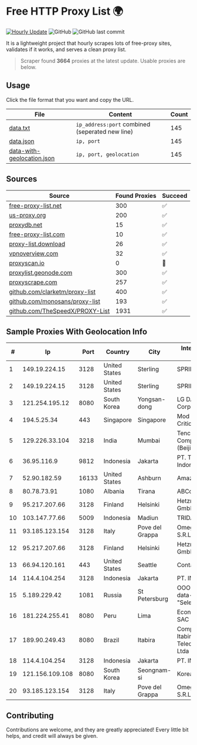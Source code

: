 
# Free HTTP Proxy List 🌍

[![Hourly Update](https://github.com/mertguvencli/http-proxy-list/actions/workflows/main.yml/badge.svg?branch=main)](https://github.com/mertguvencli/http-proxy-list/actions/workflows/main.yml)
![GitHub](https://img.shields.io/github/license/mertguvencli/http-proxy-list)
![GitHub last commit](https://img.shields.io/github/last-commit/mertguvencli/http-proxy-list)

It is a lightweight project that hourly scrapes lots of free-proxy sites, validates if it works, and serves a clean proxy list.


> Scraper found **3664** proxies at the latest update. Usable proxies are below.

## Usage

Click the file format that you want and copy the URL.


|File|Content|Count|
|----|-------|-----|
|[data.txt](https://raw.githubusercontent.com/mertguvencli/http-proxy-list/main/proxy-list/data.txt)|`ip_address:port` combined (seperated new line)|145|
|[data.json](https://raw.githubusercontent.com/mertguvencli/http-proxy-list/main/proxy-list/data.json)|`ip, port`|145|
|[data-with-geolocation.json](https://raw.githubusercontent.com/mertguvencli/http-proxy-list/main/proxy-list/data-with-geolocation.json)|`ip, port, geolocation`|145|

## Sources

|Source|Found Proxies|Succeed|
|------|-------------|-------|
|[free-proxy-list.net](https://free-proxy-list.net)|300|✅|
|[us-proxy.org](https://www.us-proxy.org)|200|✅|
|[proxydb.net](http://proxydb.net)|15|✅|
|[free-proxy-list.com](https://free-proxy-list.com/?page=&port=&type%5B%5D=http&type%5B%5D=https&up_time=0&search=Search)|10|✅|
|[proxy-list.download](https://www.proxy-list.download/HTTP)|26|✅|
|[vpnoverview.com](https://vpnoverview.com/privacy/anonymous-browsing/free-proxy-servers)|32|✅|
|[proxyscan.io](https://www.proxyscan.io)|0|🚫|
|[proxylist.geonode.com](https://proxylist.geonode.com/api/proxy-list?limit=300&page=1&sort_by=lastChecked&sort_type=desc&protocols=http,https)|300|✅|
|[proxyscrape.com](https://api.proxyscrape.com/v2/?request=displayproxies&protocol=http&timeout=10000&country=all&ssl=all&anonymity=all)|257|✅|
|[github.com/clarketm/proxy-list](https://raw.githubusercontent.com/clarketm/proxy-list/master/proxy-list-raw.txt)|400|✅|
|[github.com/monosans/proxy-list](https://raw.githubusercontent.com/monosans/proxy-list/main/proxies/http.txt)|193|✅|
|[github.com/TheSpeedX/PROXY-List](https://raw.githubusercontent.com/TheSpeedX/PROXY-List/master/http.txt)|1931|✅|


## Sample Proxies With Geolocation Info

|#|Ip|Port|Country|City|Internet Service Provider|
|-|--|----|-------|----|-------------------------|
|1|149.19.224.15|3128|United States|Sterling|SPRINT|
|2|149.19.224.15|3128|United States|Sterling|SPRINT|
|3|121.254.195.12|8080|South Korea|Yongsan-dong|LG DACOM Corporation|
|4|194.5.25.34|443|Singapore|Singapore|Mod Mission Critical LLC|
|5|129.226.33.104|3218|India|Mumbai|Tencent Cloud Computing (Beijing) Co|
|6|36.95.116.9|9812|Indonesia|Jakarta|PT. Telekomunikasi Indonesia|
|7|52.90.182.59|16133|United States|Ashburn|Amazon.com, Inc.|
|8|80.78.73.91|1080|Albania|Tirana|ABCom|
|9|95.217.207.66|3128|Finland|Helsinki|Hetzner Online GmbH|
|10|103.147.77.66|5009|Indonesia|Madiun|TRIDATA|
|11|93.185.123.154|3128|Italy|Pove del Grappa|Omegacom S.R.L.S.|
|12|95.217.207.66|3128|Finland|Helsinki|Hetzner Online GmbH|
|13|66.94.120.161|443|United States|Seattle|Contabo Inc.|
|14|114.4.104.254|3128|Indonesia|Jakarta|PT. INDOSAT Tbk|
|15|5.189.229.42|1081|Russia|St Petersburg|OOO "Network of data-centers "Selectel"|
|16|181.224.255.41|8080|Peru|Lima|Econocable Media SAC|
|17|189.90.249.43|8080|Brazil|Itabira|Companhia Itabirana TelecomunicaÔÔes Ltda|
|18|114.4.104.254|3128|Indonesia|Jakarta|PT. INDOSAT Tbk|
|19|121.156.109.108|8080|South Korea|Seongnam-si|Korea Telecom|
|20|93.185.123.154|3128|Italy|Pove del Grappa|Omegacom S.R.L.S.|



## Contributing

Contributions are welcome, and they are greatly appreciated! Every
little bit helps, and credit will always be given.

